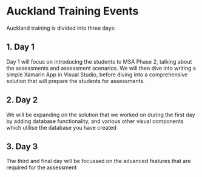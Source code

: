 # Auckland Training Events

Auckland training is divided into three days:

## 1. Day 1

Day 1 will focus on introducing the students to MSA Phase 2, talking about the assessments and assessment scenarios. We will then dive into writing a simple Xamarin App in Visual Studio, before diving into a comprehensive solution that will prepare the students for assessments.

## 2. Day 2

We will be expanding on the solution that we worked on during the first day by adding database functionality, and various other visual components which utilise the database you have created

## 3. Day 3

The third and final day will be focussed on the advanced features that are required for the assessment